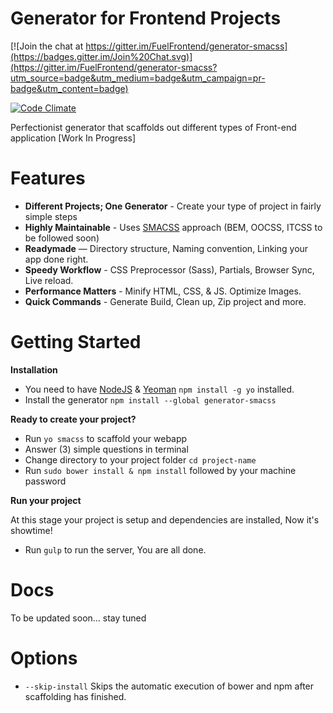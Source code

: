 # Generator for Frontend Projects

[![Join the chat at https://gitter.im/FuelFrontend/generator-smacss](https://badges.gitter.im/Join%20Chat.svg)](https://gitter.im/FuelFrontend/generator-smacss?utm_source=badge&utm_medium=badge&utm_campaign=pr-badge&utm_content=badge)

[![Code Climate](https://codeclimate.com/github/FuelFrontend/generator-smacss/badges/gpa.svg)](https://codeclimate.com/github/FuelFrontend/generator-smacss)

Perfectionist generator that scaffolds out different types of Front-end application [Work In Progress]

# Features

- **Different Projects; One Generator** - Create your type of project in fairly simple steps
- **Highly Maintainable** - Uses [SMACSS](https://smacss.com/) approach (BEM, OOCSS, ITCSS to be followed soon)
- **Readymade** — Directory structure, Naming convention, Linking your app done right.
- **Speedy Workflow** - CSS Preprocessor (Sass), Partials, Browser Sync, Live reload.
- **Performance Matters**  - Minify HTML, CSS, & JS. Optimize Images.
- **Quick Commands** - Generate Build, Clean up, Zip project and more.

# Getting Started

**Installation**

- You need to have [NodeJS](http://nodejs.org/) & [Yeoman](http://yeoman.io/) `npm install -g yo` installed.
- Install the generator `npm install --global generator-smacss`

**Ready to create your project?**

- Run `yo smacss` to scaffold your webapp
- Answer (3) simple questions in terminal
- Change directory to your project folder `cd project-name`
- Run `sudo bower install & npm install` followed by your machine password

**Run your project**

At this stage your project is setup and dependencies are installed, Now it's showtime!

- Run `gulp` to run the server, You are all done.

# Docs

To be updated soon... stay tuned

# Options

- `--skip-install` Skips the automatic execution of bower and npm after scaffolding has finished.


